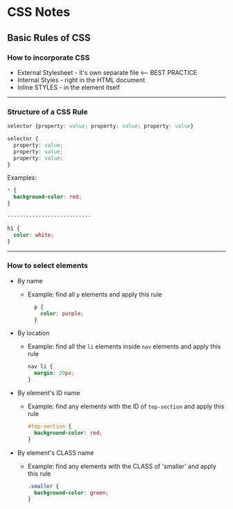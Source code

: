# CSS Notes

## Basic Rules of CSS

### How to incorporate CSS

* External Stylesheet - it's own separate file <-- BEST PRACTICE
* Internal Styles - right in the HTML document
* Inline STYLES - in the element itself

---

### Structure of a CSS Rule
```css
selector {property: value; property: value; property: value}
```

```css
selector {
  property: value;
  property: value;
  property: value;
}
```

Examples:

```css
* {
  background-color: red;
}

---------------------------

h1 {
  color: white;
}
```

---

### How to select elements

* By name

  * Example: find all `p` elements and apply this rule
    ```css
      p {
        color: purple;
      }
    ```

* By location
  * Example: find all the `li` elements inside `nav` elements and apply this rule
    ```css
    nav li {
      margin: 20px;
    }
    ```

* By element's ID name
  * Example: find any elements with the ID of `top-section` and apply this rule
    ```css
    #top-section {
      background-color: red;
    }
    ```

* By element's CLASS name
  * Example: find any elements with the CLASS of 'smaller' and apply this rule
    ```css
    .smaller {
      background-color: green;
    }
    ```

